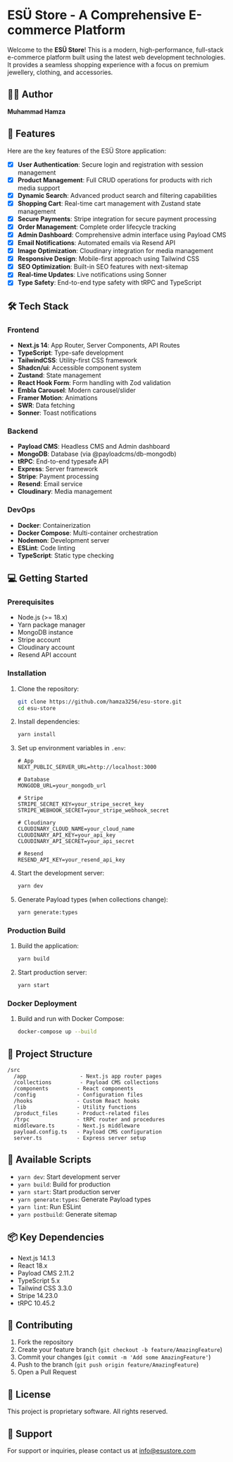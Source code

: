 # ESÜ Store - A Comprehensive E-commerce Platform

Welcome to the **ESÜ Store**! This is a modern, high-performance, full-stack e-commerce platform built using the latest web development technologies. It provides a seamless shopping experience with a focus on premium jewellery, clothing, and accessories.

## 👨‍💻 Author

**Muhammad Hamza**

## 🚀 Features
Here are the key features of the ESÜ Store application:

- [x] **User Authentication**: Secure login and registration with session management
- [x] **Product Management**: Full CRUD operations for products with rich media support
- [x] **Dynamic Search**: Advanced product search and filtering capabilities
- [x] **Shopping Cart**: Real-time cart management with Zustand state management
- [x] **Secure Payments**: Stripe integration for secure payment processing
- [x] **Order Management**: Complete order lifecycle tracking
- [x] **Admin Dashboard**: Comprehensive admin interface using Payload CMS
- [x] **Email Notifications**: Automated emails via Resend API
- [x] **Image Optimization**: Cloudinary integration for media management
- [x] **Responsive Design**: Mobile-first approach using Tailwind CSS
- [x] **SEO Optimization**: Built-in SEO features with next-sitemap
- [x] **Real-time Updates**: Live notifications using Sonner
- [x] **Type Safety**: End-to-end type safety with tRPC and TypeScript

## 🛠️ Tech Stack

### Frontend
- **Next.js 14**: App Router, Server Components, API Routes
- **TypeScript**: Type-safe development
- **TailwindCSS**: Utility-first CSS framework
- **Shadcn/ui**: Accessible component system
- **Zustand**: State management
- **React Hook Form**: Form handling with Zod validation
- **Embla Carousel**: Modern carousel/slider
- **Framer Motion**: Animations
- **SWR**: Data fetching
- **Sonner**: Toast notifications

### Backend
- **Payload CMS**: Headless CMS and Admin dashboard
- **MongoDB**: Database (via @payloadcms/db-mongodb)
- **tRPC**: End-to-end typesafe API
- **Express**: Server framework
- **Stripe**: Payment processing
- **Resend**: Email service
- **Cloudinary**: Media management

### DevOps
- **Docker**: Containerization
- **Docker Compose**: Multi-container orchestration
- **Nodemon**: Development server
- **ESLint**: Code linting
- **TypeScript**: Static type checking

## 💻 Getting Started

### Prerequisites
- Node.js (>= 18.x)
- Yarn package manager
- MongoDB instance
- Stripe account
- Cloudinary account
- Resend API account

### Installation

1. Clone the repository:
   ```bash
   git clone https://github.com/hamza3256/esu-store.git
   cd esu-store
   ```

2. Install dependencies:
   ```bash
   yarn install
   ```

3. Set up environment variables in `.env`:
   ```env
   # App
   NEXT_PUBLIC_SERVER_URL=http://localhost:3000
   
   # Database
   MONGODB_URL=your_mongodb_url
   
   # Stripe
   STRIPE_SECRET_KEY=your_stripe_secret_key
   STRIPE_WEBHOOK_SECRET=your_stripe_webhook_secret
   
   # Cloudinary
   CLOUDINARY_CLOUD_NAME=your_cloud_name
   CLOUDINARY_API_KEY=your_api_key
   CLOUDINARY_API_SECRET=your_api_secret
   
   # Resend
   RESEND_API_KEY=your_resend_api_key
   ```

4. Start the development server:
   ```bash
   yarn dev
   ```

5. Generate Payload types (when collections change):
   ```bash
   yarn generate:types
   ```

### Production Build

1. Build the application:
   ```bash
   yarn build
   ```

2. Start production server:
   ```bash
   yarn start
   ```

### Docker Deployment

1. Build and run with Docker Compose:
   ```bash
   docker-compose up --build
   ```

## 📂 Project Structure

```
/src
  /app                 - Next.js app router pages
  /collections         - Payload CMS collections
  /components         - React components
  /config             - Configuration files
  /hooks              - Custom React hooks
  /lib                - Utility functions
  /product_files      - Product-related files
  /trpc               - tRPC router and procedures
  middleware.ts       - Next.js middleware
  payload.config.ts   - Payload CMS configuration
  server.ts           - Express server setup
```

## 🔧 Available Scripts

- `yarn dev`: Start development server
- `yarn build`: Build for production
- `yarn start`: Start production server
- `yarn generate:types`: Generate Payload types
- `yarn lint`: Run ESLint
- `yarn postbuild`: Generate sitemap

## 📦 Key Dependencies

- Next.js 14.1.3
- React 18.x
- Payload CMS 2.11.2
- TypeScript 5.x
- Tailwind CSS 3.3.0
- Stripe 14.23.0
- tRPC 10.45.2

## 🤝 Contributing

1. Fork the repository
2. Create your feature branch (`git checkout -b feature/AmazingFeature`)
3. Commit your changes (`git commit -m 'Add some AmazingFeature'`)
4. Push to the branch (`git push origin feature/AmazingFeature`)
5. Open a Pull Request

## 📝 License

This project is proprietary software. All rights reserved.

## 📧 Support

For support or inquiries, please contact us at [info@esustore.com](mailto:info@esustore.com)

